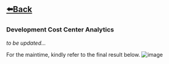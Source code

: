 ## [⬅️Back](./)

### Development Cost Center Analytics
*to be updated...*

For the maintime, kindly refer to the final result below.
![image](https://github.com/greatcyan/cyrus-baruc-data-analytics-portfolio/assets/95137493/6989b381-7a67-41e2-8c2d-8f2241b239cb)

